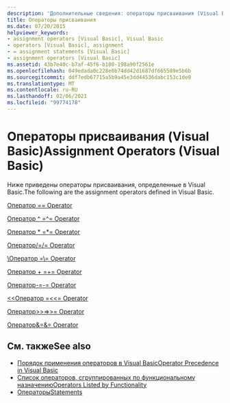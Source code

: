 ```yaml
---
description: 'Дополнительные сведения: операторы присваивания (Visual Basic)'
title: Операторы присваивания
ms.date: 07/20/2015
helpviewer_keywords:
- assignment operators [Visual Basic], Visual Basic
- operators [Visual Basic], assignment
- = assignment statements [Visual Basic]
- assignment operators [Visual Basic]
ms.assetid: 43b7e40c-b7af-45f6-b100-198a90f2561e
ms.openlocfilehash: 049edada0c228e0b74dd42d1687df665589e5b6b
ms.sourcegitcommit: ddf7edb67715a5b9a45e3dd44536dabc153c1de0
ms.translationtype: MT
ms.contentlocale: ru-RU
ms.lasthandoff: 02/06/2021
ms.locfileid: "99774178"
---
```

# <a name="assignment-operators-visual-basic"></a><span data-ttu-id="f3673-103">Операторы присваивания (Visual Basic)</span><span class="sxs-lookup"><span data-stu-id="f3673-103">Assignment Operators (Visual Basic)</span></span>

<span data-ttu-id="f3673-104">Ниже приведены операторы присваивания, определенные в Visual Basic.</span><span class="sxs-lookup"><span data-stu-id="f3673-104">The following are the assignment operators defined in Visual Basic.</span></span>  
  
 [<span data-ttu-id="f3673-105">Оператор =</span><span class="sxs-lookup"><span data-stu-id="f3673-105">= Operator</span></span>](assignment-operator.md)  
  
 [<span data-ttu-id="f3673-106">Оператор ^ =</span><span class="sxs-lookup"><span data-stu-id="f3673-106">^= Operator</span></span>](exponentiation-assignment-operator.md)  
  
 [<span data-ttu-id="f3673-107">Оператор \* =</span><span class="sxs-lookup"><span data-stu-id="f3673-107">\*= Operator</span></span>](multiplication-assignment-operator.md)  
  
 [<span data-ttu-id="f3673-108">Оператор/=</span><span class="sxs-lookup"><span data-stu-id="f3673-108">/= Operator</span></span>](floating-point-division-assignment-operator.md)  
  
 [<span data-ttu-id="f3673-109">\\Оператор =</span><span class="sxs-lookup"><span data-stu-id="f3673-109">\\= Operator</span></span>](integer-division-assignment-operator.md)  
  
 [<span data-ttu-id="f3673-110">Оператор + =</span><span class="sxs-lookup"><span data-stu-id="f3673-110">+= Operator</span></span>](addition-assignment-operator.md)  
  
 [<span data-ttu-id="f3673-111">Оператор-=</span><span class="sxs-lookup"><span data-stu-id="f3673-111">-= Operator</span></span>](subtraction-assignment-operator.md)  
  
 [<span data-ttu-id="f3673-112"><\<Оператор =</span><span class="sxs-lookup"><span data-stu-id="f3673-112"><\<= Operator</span></span>](left-shift-assignment-operator.md)  
  
 [<span data-ttu-id="f3673-113"> Оператор>>=</span><span class="sxs-lookup"><span data-stu-id="f3673-113">>>= Operator</span></span>](right-shift-assignment-operator.md)  
  
 [<span data-ttu-id="f3673-114"> Оператор&=</span><span class="sxs-lookup"><span data-stu-id="f3673-114">&= Operator</span></span>](and-assignment-operator.md)  
  
## <a name="see-also"></a><span data-ttu-id="f3673-115">См. также</span><span class="sxs-lookup"><span data-stu-id="f3673-115">See also</span></span>

- [<span data-ttu-id="f3673-116">Порядок применения операторов в Visual Basic</span><span class="sxs-lookup"><span data-stu-id="f3673-116">Operator Precedence in Visual Basic</span></span>](operator-precedence.md)
- [<span data-ttu-id="f3673-117">Список операторов, сгруппированных по функциональному назначению</span><span class="sxs-lookup"><span data-stu-id="f3673-117">Operators Listed by Functionality</span></span>](operators-listed-by-functionality.md)
- [<span data-ttu-id="f3673-118">Операторы</span><span class="sxs-lookup"><span data-stu-id="f3673-118">Statements</span></span>](../statements/index.md)
